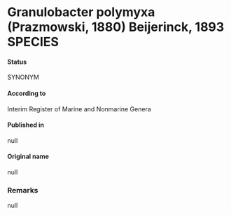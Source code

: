 # Granulobacter polymyxa (Prazmowski, 1880) Beijerinck, 1893 SPECIES

#### Status
SYNONYM

#### According to
Interim Register of Marine and Nonmarine Genera

#### Published in
null

#### Original name
null

### Remarks
null